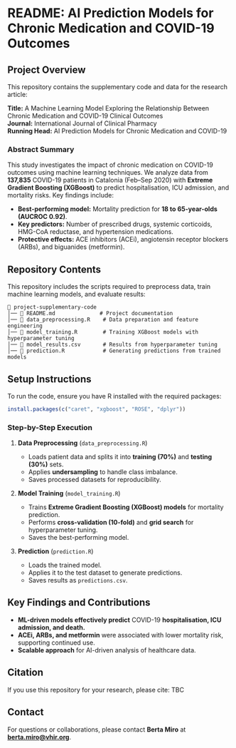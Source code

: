 # README: AI Prediction Models for Chronic Medication and COVID-19 Outcomes

## Project Overview
This repository contains the supplementary code and data for the research article:

**Title:** A Machine Learning Model Exploring the Relationship Between Chronic Medication and COVID-19 Clinical Outcomes  
**Journal:** International Journal of Clinical Pharmacy  
**Running Head:** AI Prediction Models for Chronic Medication and COVID-19  

### **Abstract Summary**
This study investigates the impact of chronic medication on COVID-19 outcomes using machine learning techniques. We analyze data from **137,835** COVID-19 patients in Catalonia (Feb–Sep 2020) with **Extreme Gradient Boosting (XGBoost)** to predict hospitalisation, ICU admission, and mortality risks. Key findings include:
- **Best-performing model:** Mortality prediction for **18 to 65-year-olds (AUCROC 0.92)**.
- **Key predictors:** Number of prescribed drugs, systemic corticoids, HMG-CoA reductase, and hypertension medications.
- **Protective effects:** ACE inhibitors (ACEi), angiotensin receptor blockers (ARBs), and biguanides (metformin).

## Repository Contents
This repository includes the scripts required to preprocess data, train machine learning models, and evaluate results:

```
📂 project-supplementary-code
│── 📄 README.md              # Project documentation
│── 📄 data_preprocessing.R    # Data preparation and feature engineering
│── 📄 model_training.R        # Training XGBoost models with hyperparameter tuning
│── 📄 model_results.csv       # Results from hyperparameter tuning
│── 📄 prediction.R            # Generating predictions from trained models
```

## Setup Instructions
To run the code, ensure you have R installed with the required packages:
```r
install.packages(c("caret", "xgboost", "ROSE", "dplyr"))
```

### **Step-by-Step Execution**
1. **Data Preprocessing** (`data_preprocessing.R`)
   - Loads patient data and splits it into **training (70%)** and **testing (30%)** sets.
   - Applies **undersampling** to handle class imbalance.
   - Saves processed datasets for reproducibility.

2. **Model Training** (`model_training.R`)
   - Trains **Extreme Gradient Boosting (XGBoost) models** for mortality prediction.
   - Performs **cross-validation (10-fold)** and **grid search** for hyperparameter tuning.
   - Saves the best-performing model.

3. **Prediction** (`prediction.R`)
   - Loads the trained model.
   - Applies it to the test dataset to generate predictions.
   - Saves results as `predictions.csv`.

## Key Findings and Contributions
- **ML-driven models effectively predict** COVID-19 **hospitalisation, ICU admission, and death.**
- **ACEi, ARBs, and metformin** were associated with lower mortality risk, supporting continued use.
- **Scalable approach** for AI-driven analysis of healthcare data.

## Citation
If you use this repository for your research, please cite:
TBC

## Contact
For questions or collaborations, please contact **Berta Miro** at **berta.miro@vhir.org**.





